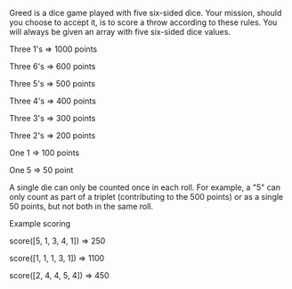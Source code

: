 Greed is a dice game played with five six-sided dice. Your mission, should you choose to accept it, is to score a throw according to these rules. You will always be given an array with five six-sided dice values.

 Three 1's => 1000 points
 
 Three 6's =>  600 points
 
 Three 5's =>  500 points
 
 Three 4's =>  400 points
 
 Three 3's =>  300 points
 
 Three 2's =>  200 points
 
 One   1   =>  100 points
 
 One   5   =>   50 point

A single die can only be counted once in each roll. For example, a "5" can only count as part of a triplet (contributing to the 500 points) or as a single 50 points, but not both in the same roll.

Example scoring

score([5, 1, 3, 4, 1]) => 250
 
score([1, 1, 1, 3, 1]) => 1100
 
score([2, 4, 4, 5, 4]) => 450
 
 
 
